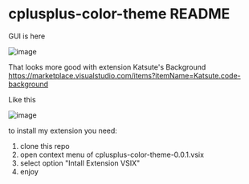# cplusplus-color-theme README

GUI is here

![image](https://user-images.githubusercontent.com/87321166/212283490-d305e40e-10bd-49fc-a903-775fbd20ccf4.png)


That looks more good with extension Katsute's Background
https://marketplace.visualstudio.com/items?itemName=Katsute.code-background

Like this

![image](https://user-images.githubusercontent.com/87321166/212284441-9f6f696f-ae4f-49d3-a4f7-83baa3dbd144.png)


to install my extension you need:
1) clone this repo
2) open context menu of cplusplus-color-theme-0.0.1.vsix
3) select option "Intall Extension VSIX"
4) enjoy
